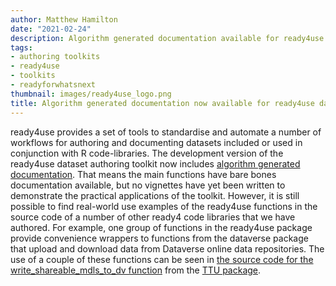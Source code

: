 ```yaml
---
author: Matthew Hamilton
date: "2021-02-24"
description: Algorithm generated documentation available for ready4use data authoring toolkit.
tags:
- authoring toolkits
- ready4use
- toolkits
- readyforwhatsnext
thumbnail: images/ready4use_logo.png
title: Algorithm generated documentation now available for ready4use data authoring toolkit.
---
```


ready4use provides a set of tools to standardise and automate a number of workflows for authoring and documenting datasets included or used in conjunction with R code-libraries.  The development version of the ready4use dataset authoring toolkit now includes [algorithm generated documentation](https://ready4-dev.github.io/ready4use/). That means the main functions have bare bones documentation available, but no vignettes have yet been written to demonstrate the practical applications of the toolkit. However, it is still possible to find real-world use examples of the ready4use functions in the source code of a number of other ready4 code libraries that we have authored. For example, one group of functions in the ready4use package provide convenience wrappers to functions from the dataverse package that upload and download data from Dataverse online data repositories. The use of a couple of these functions can be seen in [the source code for the write_shareable_mdls_to_dv function](https://github.com/ready4-dev/TTU/blob/master/R/fn_write.R) from the [TTU package](../../tags/ttu/).



